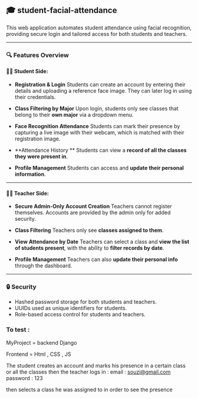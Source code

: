 ## 🎓 student-facial-attendance
This web application automates student attendance using facial recognition, providing secure login and tailored access for both students and teachers.

---

### 🔍 Features Overview

#### 👨‍🎓 Student Side:

* **Registration & Login**
  Students can create an account by entering their details and uploading a reference face image. They can later log in using their credentials.

* **Class Filtering by Major**
  Upon login, students only see classes that belong to their **own major** via a dropdown menu.

* **Face Recognition Attendance**
  Students can mark their presence by capturing a live image with their webcam, which is matched with their registration image.

* **Attendance History **
  Students can view a **record of all the classes they were present in**.

* **Profile Management**
  Students can access and **update their personal information**.

---

#### 👩‍🏫 Teacher Side:

* **Secure Admin-Only Account Creation**
  Teachers cannot register themselves. Accounts are provided by the admin only for added security.

* **Class Filtering**
  Teachers only see **classes assigned to them**.

* **View Attendance by Date**
  Teachers can select a class and **view the list of students present**, with the ability to **filter records by date**.

* **Profile Management**
  Teachers can also **update their personal info** through the dashboard.

---

### 🔒 Security

* Hashed password storage for both students and teachers.
* UUIDs used as unique identifiers for students.
* Role-based access control for students and teachers.

### To test :

MyProject = backend Django

Frontend = Html , CSS , JS

The student creates an account and marks his presence in a certain class or all the classes then the teacher logs in :
email : souzi@gmail.com 
password :  123

then selects a class he was assigned to in order to see the presence
